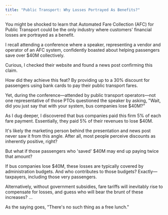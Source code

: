 ```yaml
---
title: "Public Transport: Why Losses Portrayed As Benefits?"
---
```


You might be shocked to learn that Automated Fare Collection (AFC) for Public Transport could be the only industry where customers' financial losses are portrayed as a benefit.

I recall attending a conference where a speaker, representing a vendor and operator of an AFC system, confidently boasted about helping passengers save over $40M collectively.

Curious, I checked their website and found a news post confirming this claim.

How did they achieve this feat? By providing up to a 30% discount for passengers using bank cards to pay their public transport fares.

Yet, during the conference—attended by public transport operators—not one representative of those PTOs questioned the speaker by asking, "Wait, did you just say that with your system, bus companies lose $40M?"

As I dug deeper, I discovered that bus companies paid this firm 5% of each fare payment. Essentially, they paid 5% of their revenues to lose $40M.

It's likely the marketing person behind the presentation and news post never saw it from this angle. After all, most people perceive discounts as inherently positive, right?

But what if those passengers who 'saved' $40M may end up paying twice that amount?

If bus companies lose $40M, these losses are typically covered by administration budgets. And who contributes to those budgets? Exactly—taxpayers, including those very passengers.

Alternatively, without government subsidies, fare tariffs will inevitably rise to compensate for losses, and guess who will bear the brunt of these increases? ...

As the saying goes, "There's no such thing as a free lunch."
